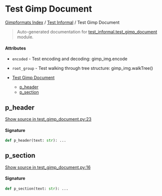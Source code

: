 # Test Gimp Document

[Gimpformats Index](../README.md#gimpformats-index) / [Test Informal](./index.md#test-informal) / Test Gimp Document

> Auto-generated documentation for [test_informal.test_gimp_document](../../../test_informal/test_gimp_document.py) module.

#### Attributes

- `encoded` - Test encoding and decoding: gimp_img.encode

- `root_group` - Test walking through tree structure: gimp_img.walkTree()


- [Test Gimp Document](#test-gimp-document)
  - [p_header](#p_header)
  - [p_section](#p_section)

## p_header

[Show source in test_gimp_document.py:23](../../../test_informal/test_gimp_document.py#L23)

#### Signature

```python
def p_header(text: str): ...
```



## p_section

[Show source in test_gimp_document.py:16](../../../test_informal/test_gimp_document.py#L16)

#### Signature

```python
def p_section(text: str): ...
```